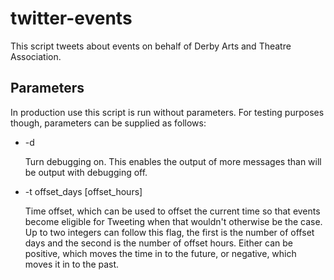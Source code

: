# twitter-events

This script tweets about events on behalf of Derby Arts and Theatre Association.

## Parameters

In production use this script is run without parameters. For testing purposes
though, parameters can be supplied as follows:

- -d

    Turn debugging on. This enables the output of more messages than will be output
    with debugging off.

- -t offset\_days \[offset\_hours\]

    Time offset, which can be used to offset the current time so that events become
    eligible for Tweeting when that wouldn't otherwise be the case. Up to two
    integers can follow this flag, the first is the number of offset days and the
    second is the number of offset hours. Either can be positive, which moves the
    time in to the future, or negative, which moves it in to the past.
